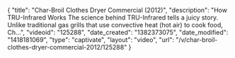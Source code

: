{
    "title": "Char-Broil Clothes Dryer Commercial (2012)",
    "description": "How TRU-Infrared Works The science behind TRU-Infrared tells a juicy story. Unlike traditional gas grills that use convective heat (hot air) to cook food, Ch...",
    "videoid": "125288",
    "date_created": "1382373075",
    "date_modified": "1418181069",
    "type": "captivate",
    "layout": "video",
    "url": "\/v\/char-broil-clothes-dryer-commercial-2012\/125288"
}